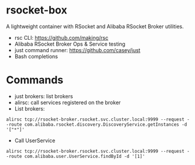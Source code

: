 rsocket-box
===========

A lightweight container with RSocket and Alibaba RSocket Broker utilities.

* rsc CLI: https://github.com/making/rsc
* Alibaba RSocket Broker Ops & Service testing
* just command runner: https://github.com/casey/just
* Bash completions

# Commands

* just brokers: list brokers
* alirsc: call services registered on the broker
* List brokers:

```
alirsc tcp://rsocket-broker.rsocket.svc.cluster.local:9999 --request --route com.alibaba.rsocket.discovery.DiscoveryService.getInstances -d '["*"]'
```

* Call UserService

```
alirsc tcp://rsocket-broker.rsocket.svc.cluster.local:9999 --request --route com.alibaba.user.UserService.findById -d '[1]'
```
